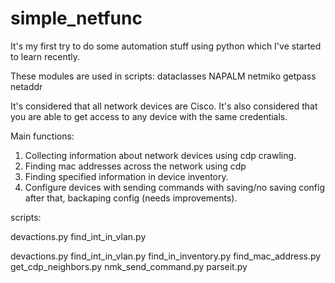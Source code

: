 # simple_netfunc

It's my first try to do some automation stuff using python which I've started to learn recently.

These modules are used in scripts:
dataclasses
NAPALM
netmiko
getpass
netaddr

It's considered that all network devices are Cisco.
It's also considered that you are able to get access to any device with the same credentials.

Main functions:
1. Collecting information about network devices using cdp crawling.
2. Finding mac addresses across the network using cdp
3. Finding specified information in device inventory.
4. Configure devices with sending commands with saving/no saving config after that, backaping config (needs improvements).

scripts:

devactions.py
find_int_in_vlan.py

devactions.py
find_int_in_vlan.py
find_in_inventory.py
find_mac_address.py
get_cdp_neighbors.py
nmk_send_command.py
parseit.py
